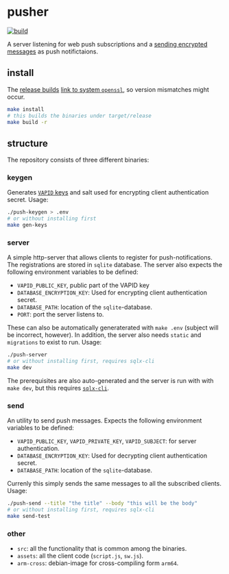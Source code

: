 # pusher

[![build](https://github.com/paasim/pusher/workflows/build/badge.svg)](https://github.com/paasim/pusher/actions)

A server listening for web push subscriptions and a [sending encrypted messages](https://datatracker.ietf.org/doc/html/rfc8291) as push notifictaions.

## install

The [release builds](https://github.com/paasim/pusher/releases) [link to system `openssl`](https://docs.rs/openssl/latest/openssl/), so version mismatches might occur.

```bash
make install
# this builds the binaries under target/release
make build -r
```

## structure

The repository consists of three different binaries:

### keygen

Generates [`VAPID` keys](https://datatracker.ietf.org/doc/html/rfc8292) and salt used for encrypting client authentication secret. Usage:

```bash
./push-keygen > .env
# or without installing first
make gen-keys
```

### server

A simple http-server that allows clients to register for push-notifications. The registrations are stored in `sqlite` database. The server also expects the following environment variables to be defined:
* `VAPID_PUBLIC_KEY`, public part of the VAPID key
* `DATABASE_ENCRYPTION_KEY`: Used for encrypting client authentication secret.
* `DATABASE_PATH`: location of the `sqlite`-database.
* `PORT`: port the server listens to.

These can also be automatically generaterated with `make .env` (subject will be incorrect, however). In addition, the server also needs `static` and `migrations` to exist to run. Usage:

```bash
./push-server
# or without installing first, requires sqlx-cli
make dev
```

The prerequisites are also auto-generated and the server is run with with `make dev`, but this requires [`sqlx-cli`](https://github.com/launchbadge/sqlx/blob/main/sqlx-cli/README.md).

### send

An utility to send push messages. Expects the following environment variables to be defined:
* `VAPID_PUBLIC_KEY`, `VAPID_PRIVATE_KEY`, `VAPID_SUBJECT`: for server authentication.
* `DATABASE_ENCRYPTION_KEY`: Used for decrypting client authentication secret.
* `DATABASE_PATH`: location of the `sqlite`-database.

Currenly this simply sends the same messages to all the subscribed clients. Usage:

```bash
./push-send --title "the title" --body "this will be the body"
# or without installing first, requires sqlx-cli
make send-test
```

### other

* `src`: all the functionality that is common among the binaries.
* `assets`: all the client code (`script.js`, `sw.js`).
* `arm-cross`: debian-image for cross-compiling form `arm64`.

